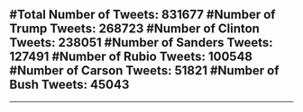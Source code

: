 #Total Number of Tweets: 831677 
#Number of Trump Tweets: 268723
#Number of Clinton Tweets: 238051
#Number of Sanders Tweets: 127491
#Number of Rubio Tweets: 100548
#Number of Carson Tweets: 51821
#Number of Bush Tweets: 45043
---
---
